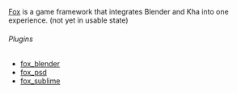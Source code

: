 [Fox](http://foxfw.com) is a game framework that integrates Blender and Kha into one experience.
(not yet in usable state)

###### Plugins
- [fox_blender](https://github.com/luboslenco/fox_blender)
- [fox_psd](https://github.com/luboslenco/fox_psd)
- [fox_sublime](https://github.com/luboslenco/fox_sublime)

